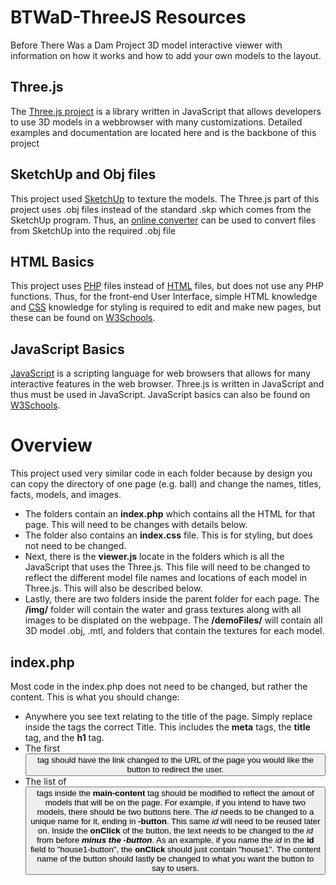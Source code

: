 # BTWaD-ThreeJS Resources
Before There Was a Dam Project 3D model interactive viewer with information on how it works and how to add your own models to the layout.

## Three.js
The [Three.js project](https://threejs.org/) is a library written in JavaScript that allows developers to use 3D models in a webbrowser with many customizations. Detailed examples and documentation are located here and is the backbone of this project

## SketchUp and Obj files
This project used [SketchUp](https://www.sketchup.com/) to texture the models. The Three.js part of this project uses .obj files instead of the standard .skp which comes from the SketchUp program. Thus, an [online converter](https://www.sketchup.com/) can be used to convert files from SketchUp into the required .obj file

## HTML Basics
This project uses [PHP](https://www.php.net/) files instead of [HTML](https://html.spec.whatwg.org/) files, but does not use any PHP functions. Thus, for the front-end User Interface, simple HTML knowledge and [CSS](https://www.w3.org/TR/CSS/#css) knowledge for styling is required to edit and make new pages, but these can be found on [W3Schools](https://www.w3schools.com/html/html_basic.asp).

## JavaScript Basics
[JavaScript](https://www.javascript.com/) is a scripting language for web browsers that allows for many interactive features in the web browser. Three.js is written in JavaScript and thus must be used in JavaScript. JavaScript basics can also be found on [W3Schools](https://www.w3schools.com/html/html_basic.asp).

# Overview
This project used very similar code in each folder because by design you can copy the directory of one page (e.g. ball) and change the names, titles, facts, models, and images. 
* The folders contain an **index.php** which contains all the HTML for that page. This will need to be changes with details below.
* The folder also contains an **index.css** file. This is for styling, but does not need to be changed. 
* Next, there is the **viewer.js** locate in the folders which is all the JavaScript that uses the Three.js. This file will need to be changed to reflect the different model file names and locations of each model in Three.js. This will also be described below. 
* Lastly, there are two folders inside the parent folder for each page. The **/img/** folder will contain the water and grass textures along with all images to be displated on the webpage. The **/demoFiles/** will contain all 3D model .obj, .mtl, and folders that contain the textures for each model.

## index.php
Most code in the index.php does not need to be changed, but rather the content. This is what you should change:
* Anywhere you see text relating to the title of the page. Simply replace inside the tags the correct Title. This includes the **meta** tags, the **title** tag, and the **h1** tag.
* The first **<button>** tag should have the link changed to the URL of the page you would like the button to redirect the user.
* The list of **<button>** tags inside the **main-content** tag should be modified to reflect the amout of models that will be on the page. For example, if you intend to have two models, there should be two buttons here. The _id_ needs to be changed to a unique name for it, ending in **-button**. This same _id_ will need to be reused later on. Inside the **onClick** of the button, the text needs to be changed to the _id_ from before **_minus the -button_**. As an example, if you name the _id_ in the **id** field to "house1-button", the **onClick** should just contain "house1". The content name of the button should lastly be changed to what you want the button to say to users.
